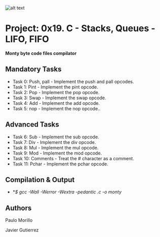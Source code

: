 ![alt text](https://techcrunch.com/wp-content/uploads/2015/11/holberton-logo-horizontal.jpg)

# Project: 0x19. C - Stacks, Queues - LIFO, FIFO
**Monty byte code files compilator**


## Mandatory Tasks
* Task 0: Push, pall - Implement the push and pall opcodes.
* Task 1: Pint - Implement the pint opcode.
* Task 2: Pop - Implement the pop opcode.
* Task 3: Swap - Implement the swap opcode.
* Task 4: Add - Implement the add opcode.
* Task 5: nop - Implement the nop opcode..

## Advanced Tasks
* Task 6: Sub - Implement the sub opcode.
* Task 7: Div - Implement the div opcode.
* Task 8: Mul - Implement the mul opcode.
* Task 9: Mod - Implement the mod opcode.
* Task 10: Comments - Treat the # character as a comment.
* Task 11: Pchar - Implement the pchar opcode.

## Compilation & Output
* **$ gcc -Wall -Werror -Wextra -pedantic *.c -o monty**



## Authors

Paulo Morillo

Javier Gutierrez
